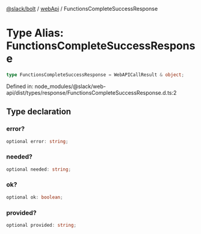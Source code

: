 [@slack/bolt](../../../../index.md) / [webApi](../index.md) / FunctionsCompleteSuccessResponse

# Type Alias: FunctionsCompleteSuccessResponse

```ts
type FunctionsCompleteSuccessResponse = WebAPICallResult & object;
```

Defined in: node\_modules/@slack/web-api/dist/types/response/FunctionsCompleteSuccessResponse.d.ts:2

## Type declaration

### error?

```ts
optional error: string;
```

### needed?

```ts
optional needed: string;
```

### ok?

```ts
optional ok: boolean;
```

### provided?

```ts
optional provided: string;
```
